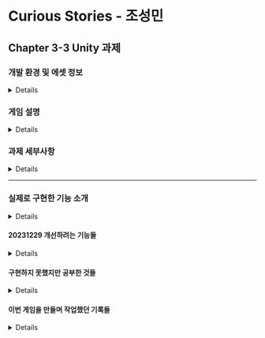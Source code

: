 # Curious Stories - 조성민

## Chapter 3-3 Unity 과제

### 개발 환경 및 에셋 정보
<details>

#### 개발 환경
### Unity 2022.3.2f1

<br/>

#### 사용한 에셋

##### Top-Dwon 2D RPG Assets Pack
https://assetstore.unity.com/packages/2d/pixelwitchery-239673

<br/>

#### 사용한 폰트
##### 쿠키런 폰트
##### https://www.cookierunfont.com/

<br/>

#### 개발 기간
##### 3일 (20231226 ~ 20231228)
20231229 추가 개선 예정

<br/>

</details>

### 게임 설명

<details>
  
<br/>

이번 게임은 미완성의 게임으로 최종 프로젝트에 들어가기 앞서서 기술적인 부분을 공부하기 위해 만든 게임이다.

게임의 기본적인 내용은 '잔혹동화'라는 키워드로 설명할 수 있을 것 같다.

우리가 익히 알고 있는 동화의 이야기를 따라가지만, 

플레이어의 선택에 따라서 결과가 우리가 아는 동화와 달라지는

인터렉터블한 책을 읽는 느낌을 주기위한 게임으로 만들었다.

동화책의 느낌을 살리기 위해 IntroScene에는 서고 느낌이 나게,

TitleScene에서는 책장에서 책을 뽑는 느낌이 나게, CollectionScene에서는 책에서 도감(사전)을 보는 느낌이 나게 만드려고 했다.

게임의 전반적인 진행은 2D 알만툴(쯔꾸르) 형식의 게임을 구현하려고 하였다.
  
</details>

### 과제 세부사항
<details>

#### 과제 개요
이번 과제는 자유 과제로 최종 프로젝트에 들어가기 전에 마지막 정비 과정이라고 생각되어

최대한 어깨에 힘을 빼고 최종 프로젝트에서 사용할만한 기술적 시도를 하는데 중점을 두었다.

<br/>

#### 요구사항

##### 필수요구사항

씬 전환하는 기능 구현

<br/>

##### 선택요구사항
1. 오브젝트 풀링
2. Instantiate로 오브젝트 생성
3. InputAction 사용
4. 스크립트로 버튼에 이벤트 추가
5. delegate 사용
6. raycast
7. generic을 이용한 싱글톤
8. FSM
9. Dictionary 활용
10. Queue, Stack 활용

<br/>
  
</details>

----

### 실제로 구현한 기능 소개

<details>
  
<br/>

이 게임을 만들면서 구현했던 기능들은

Button에 마우스를 호버 했을 때, 다양한 효과가 나타날 수 있게 (IPointerEnter, IPointerExit)을 사용한 것과

여러 Button들을 만들고 이 Button들에 각각의 기능들을 부여한 것과

플레이어의 이동을 GetAxis가 아니라 InputAction을 이용한 것,

UI의 기능들을 최대한 이용하여 다양한 해상도에서도 원하는 UI 구성으로 보일 수 있도록 한 것

Coroutine을 이용하여 글씨가 순서대로 나오며 책을 읽는 듯한 효과를 주는 것

</details>

#### 20231229 개선하려는 기능들

<details>

<br/>

원래는 04.Chapter_01 부분에 좀 더 구현하여 기본적인 게임의 진행까지(데모버전) 만드는 것이 목표였으나,

다양한 기술들을 공부하느랴고 이를 완수하지 못하고 기본적인 UI 틀과 Button들, 캐릭터와 이동 정도를 구현하였다.

오늘 추가로 raycast를 이용한 특정 물체와의 상호 작용, NPC를 추가하여 상호작용하여 대화하는 기능까지 구현하려고 한다.

</details>

#### 구현하지 못했지만 공부한 것들

<details>

<br/>

이번 게임을 작업하면서 구현하지는 못했지만 따로 공부했던 내용들은

Dictionary를 활용하는 것인데, 이는 알고리즘 문제를 풀면서 공부하게 된 것으로,

데이터를 저장하는 과정에서 "값"과 "데이터"의 쌍 데이터를 받은 경우에, 값을 가지고 데이터를 찾기 위해서 사용하였으며,

https://school.programmers.co.kr/learn/courses/30/lessons/150370

특히 위의 문제에서 대두되어 여러가지 예제를 보면서 공부하였다.

</details>

#### 이번 게임을 만들며 작업했던 기록들

<details>

<br/>

이번 게임을 기획하고 작업하면서 가장 중요하게 여겼던 것은,

어떤 게임을 만들지 아이디어를 내는 것과 UI를 구성하는 느낌을 어떻게 할 것인지 하는 등의 요소들로

아래의 사진들은 그 과정을 손으로 기록한 사진인데, 과제와는 관계가 적지만 잊혀지는 것이 아쉬워서 올리게 되었다.

![KakaoTalk_20231229_121704861](https://github.com/Lawrence1031/ThridAssignment/assets/144416099/2b3662ec-a0a4-4026-b69d-a28f7bdec04e)

![KakaoTalk_20231229_121704861_01](https://github.com/Lawrence1031/ThridAssignment/assets/144416099/d017a3b7-580d-4b16-ae24-be127890d689)

![KakaoTalk_20231229_121704861_02](https://github.com/Lawrence1031/ThridAssignment/assets/144416099/cbfedf52-bc5a-4d3f-b52f-f8d2c442dc1a)

![KakaoTalk_20231229_121704861_03](https://github.com/Lawrence1031/ThridAssignment/assets/144416099/e44f5d91-e65d-4bf5-b7ed-a09cf6006b98)
  
</details>

